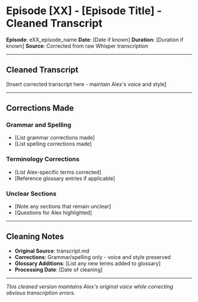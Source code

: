 # Episode [XX] - [Episode Title] - Cleaned Transcript

**Episode**: eXX_episode_name
**Date**: [Date if known]
**Duration**: [Duration if known]
**Source**: Corrected from raw Whisper transcription

---

## Cleaned Transcript

[Insert corrected transcript here - maintain Alex's voice and style]

---

## Corrections Made

### Grammar and Spelling
- [List grammar corrections made]
- [List spelling corrections made]

### Terminology Corrections
- [List Alex-specific terms corrected]
- [Reference glossary entries if applicable]

### Unclear Sections
- [Note any sections that remain unclear]
- [Questions for Alex highlighted]

---

## Cleaning Notes

- **Original Source**: transcript.md
- **Corrections**: Grammar/spelling only - voice and style preserved
- **Glossary Additions**: [List any new terms added to glossary]
- **Processing Date**: [Date of cleaning]

---

*This cleaned version maintains Alex's original voice while correcting obvious transcription errors.*
